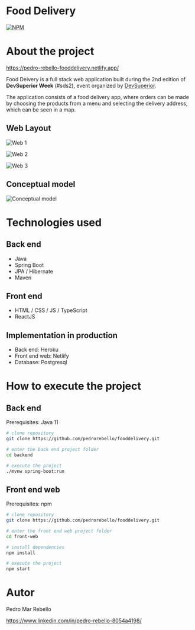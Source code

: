 # Food Delivery
[![NPM](https://img.shields.io/npm/l/react?color=%23da5c5c)](https://github.com/pedrorebello/deliver/blob/main/LICENSE) 

# About the project

https://pedro-rebello-fooddelivery.netlify.app/

Food Deivery is a full stack web application built during the 2nd edition of **DevSuperior Week** (#sds2), event organized by [DevSuperior](https://devsuperior.com "DevSuperior website").

The application consists of a food delivery app, where orders can be made by choosing the products from a menu and selecting the delivery address, which can be seen in a map.

## Web Layout

![Web 1](https://github.com/pedrorebello/fooddelivery/blob/main/assets/scr-home.jpg)

![Web 2](https://github.com/pedrorebello/fooddelivery/blob/main/assets/scr-products.jpg)

![Web 3](https://github.com/pedrorebello/fooddelivery/blob/main/assets/scr-map.jpg)

## Conceptual model
![Conceptual model](https://github.com/pedrorebello/fooddelivery/blob/main/assets/model.jpg)

# Technologies used
## Back end
- Java
- Spring Boot
- JPA / Hibernate
- Maven

## Front end
- HTML / CSS / JS / TypeScript
- ReactJS

## Implementation in production
- Back end: Heroku
- Front end web: Netlify
- Database: Postgresql

# How to execute the project

## Back end
Prerequisites: Java 11

```bash
# clone repository
git clone https://github.com/pedrorebello/fooddelivery.git

# enter the back end project folder
cd backend

# execute the project
./mvnw spring-boot:run
```

## Front end web
Prerequisites: npm

```bash
# clone repository
git clone https://github.com/pedrorebello/fooddelivery.git

# enter the front end web project folder
cd front-web

# install dependencies
npm install

# execute the project
npm start
```
# Autor

Pedro Mar Rebello

https://www.linkedin.com/in/pedro-rebello-8054a4198/
